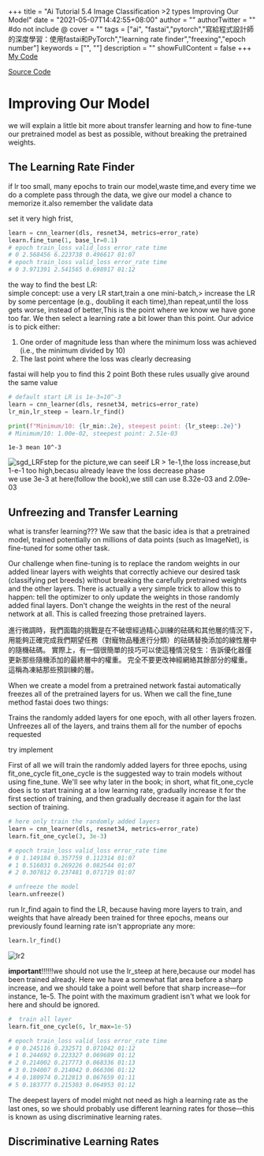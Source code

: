 +++
title = "Ai Tutorial 5.4 Image Classification >2 types Improving Our Model"
date = "2021-05-07T14:42:55+08:00"
author = ""
authorTwitter = "" #do not include @
cover = ""
tags = ["ai", "fastai","pytorch","寫給程式設計師的深度學習：使用fastai和PyTorch","learning rate finder","freexing","epoch number"]
keywords = ["", ""]
description = ""
showFullContent = false
+++
[My Code
](https://colab.research.google.com/drive/1Rqum2194iz5nXH26PPoBMpKM71wQ4eYI?usp=sharing)

[Source Code
](https://colab.research.google.com/github/fastai/fastbook/blob/master/05_pet_breeds.ipynb#scrollTo=YOTrrdP7BuWd)

# Improving Our Model

we will explain a little bit more about transfer learning and how to fine-tune our pretrained model as best as possible, without breaking the pretrained weights.

## The Learning Rate Finder

if lr too small, many epochs to train our model,waste time,and every time we do a complete pass through the data, we give our model a chance to memorize it.also remember the validate data

set it very high frist,

```py
learn = cnn_learner(dls, resnet34, metrics=error_rate)
learn.fine_tune(1, base_lr=0.1)
# epoch train_loss valid_loss error_rate time
# 0 2.568456 6.223738 0.496617 01:07
# epoch train_loss valid_loss error_rate time
# 0 3.971391 2.541565 0.698917 01:12
```

the way to find the best LR:  
simple concept: use a very LR start,train a one mini-batch,> increase the LR by some percentage (e.g., doubling it each time),than repeat,until the loss gets worse, instead of better,This is the point where we know we have gone too far. We then select a learning rate a bit lower than this point. Our advice is to pick either:

1. One order of magnitude less than where the minimum loss was achieved (i.e., the minimum divided by 10)
2. The last point where the loss was clearly decreasing  

fastai will help you to find this 2 point Both these rules usually give around the same value

```py
# default start LR is 1e-3=10^-3
learn = cnn_learner(dls, resnet34, metrics=error_rate)
lr_min,lr_steep = learn.lr_find()

print(f"Minimum/10: {lr_min:.2e}, steepest point: {lr_steep:.2e}")
# Minimum/10: 1.00e-02, steepest point: 2.51e-03
```

`1e-3 mean 10^-3`

![sgd_LRFstep](/img/ai_t/t1/lrf.PNG)
for the picture,we can seeif LR > 1e-1,the loss increase,but 1-e-1 too high,becasu already leave the loss decrease phase  
we use 3e-3 at here(follow the book),we still can use 8.32e-03 and 2.09e-03

## Unfreezing and Transfer Learning

what is transfer learning??? We saw that the basic idea is that a pretrained model, trained potentially on millions of data points (such as ImageNet), is fine-tuned for some other task.  

Our challenge when fine-tuning is to replace the random weights in our added linear layers with weights that correctly achieve our desired task (classifying pet breeds) without breaking the carefully pretrained weights and the other layers. There is actually a very simple trick to allow this to happen: tell the optimizer to only update the weights in those randomly added final layers. Don't change the weights in the rest of the neural network at all. This is called freezing those pretrained layers.

進行微調時，我們面臨的挑戰是在不破壞經過精心訓練的砝碼和其他層的情況下，用能夠正確完成我們期望任務（對寵物品種進行分類）的砝碼替換添加的線性層中的隨機砝碼。 實際上，有一個很簡單的技巧可以使這種情況發生：告訴優化器僅更新那些隨機添加的最終層中的權重。 完全不要更改神經網絡其餘部分的權重。 這稱為凍結那些預訓練的層。  

When we create a model from a pretrained network fastai automatically freezes all of the pretrained layers for us. When we call the fine_tune method fastai does two things:

Trains the randomly added layers for one epoch, with all other layers frozen.  
Unfreezes all of the layers, and trains them all for the number of epochs requested

try implement

First of all we will train the randomly added layers for three epochs, using fit_one_cycle
fit_one_cycle is the suggested way to train models without using fine_tune. We'll see why later in the book; in short, what fit_one_cycle does is to start training at a low learning rate, gradually increase it for the first section of training, and then gradually decrease it again for the last section of training.

```py
# here only train the randomly added layers
learn = cnn_learner(dls, resnet34, metrics=error_rate)
learn.fit_one_cycle(3, 3e-3)

# epoch train_loss valid_loss error_rate time
# 0 1.149184 0.357759 0.112314 01:07
# 1 0.516031 0.269226 0.082544 01:07
# 2 0.307812 0.237481 0.071719 01:07
```

```py
# unfreeze the model
learn.unfreeze()
```

run lr_find again to find the LR, because having more layers to train, and weights that have already been trained for three epochs, means our previously found learning rate isn't appropriate any more:  

```py
learn.lr_find()
```

![lr2](/img/ai_t/t1/lr2.PNG)

**important**!!!!!!we should not use the lr_steep at here,because our model has been trained already. Here we have a somewhat flat area before a sharp increase, and we should take a point well before that sharp increase—for instance, 1e-5. The point with the maximum gradient isn't what we look for here and should be ignored.  

```py
#  train all layer
learn.fit_one_cycle(6, lr_max=1e-5)

# epoch train_loss valid_loss error_rate time
# 0 0.245116 0.232571 0.071042 01:12
# 1 0.244692 0.223327 0.069689 01:12
# 2 0.214002 0.217773 0.068336 01:13
# 3 0.194007 0.214042 0.066306 01:12
# 4 0.180974 0.212813 0.067659 01:11
# 5 0.183777 0.215303 0.064953 01:12
```

The deepest layers of model might not need as high a learning rate as the last ones, so we should probably use different learning rates for those—this is known as using discriminative learning rates.

## Discriminative Learning Rates
